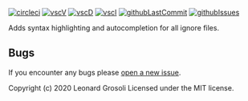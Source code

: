 <span id="BADGE_GENERATION_MARKER_0"></span>
[![circleci](https://img.shields.io/circleci/build/github/TheRealSyler/vscode-ignore)](https://app.circleci.com/github/TheRealSyler/vscode-ignore/pipelines) [![vscV](https://img.shields.io/visual-studio-marketplace/v/Syler.ignore)](https://marketplace.visualstudio.com/items?itemName=Syler.ignore) [![vscD](https://img.shields.io/visual-studio-marketplace/d/Syler.sass-next)](https://marketplace.visualstudio.com/items?itemName=Syler.ignore) [![vscI](https://img.shields.io/visual-studio-marketplace/i/Syler.ignore)](https://marketplace.visualstudio.com/items?itemName=Syler.ignore) [![githubLastCommit](https://img.shields.io/github/last-commit/TheRealSyler/vscode-ignore)](https://github.com/TheRealSyler/vscode-ignore) [![githubIssues](https://img.shields.io/github/issues/TheRealSyler/vscode-ignore?color=lightgrey)](https://github.com/TheRealSyler/vscode-ignore)
<span id="BADGE_GENERATION_MARKER_1"></span>

Adds syntax highlighting and autocompletion for all ignore files.

## **Bugs**

If you encounter any bugs please [open a new issue](https://github.com/TheRealSyler/vscode-ignore/issues/new?assignees=TheRealSyler&labels=bug&template=bug_report.md&title=).

<span id="LICENSE_GENERATION_MARKER_0"></span>
Copyright (c) 2020 Leonard Grosoli Licensed under the MIT license.
<span id="LICENSE_GENERATION_MARKER_1"></span>
